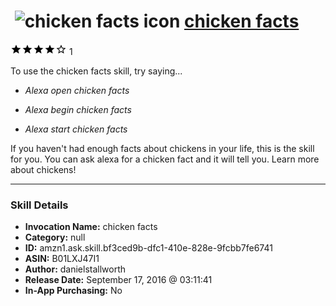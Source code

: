 # &nbsp;<img src="skill_icon" alt="chicken facts icon" width="36"> [chicken facts](http://alexa.amazon.com/#skills/amzn1.ask.skill.bf3ced9b-dfc1-410e-828e-9fcbb7fe6741)
![4 stars](../../images/ic_star_black_18dp_1x.png)![4 stars](../../images/ic_star_black_18dp_1x.png)![4 stars](../../images/ic_star_black_18dp_1x.png)![4 stars](../../images/ic_star_black_18dp_1x.png)![4 stars](../../images/ic_star_border_black_18dp_1x.png) 1

To use the chicken facts skill, try saying...

* *Alexa open chicken facts*

* *Alexa begin chicken facts*

* *Alexa start chicken facts*

If you haven't had enough facts about chickens in your life, this is the skill for you. You can ask alexa for a chicken fact and it will tell you. Learn more about chickens!

***

### Skill Details

* **Invocation Name:** chicken facts
* **Category:** null
* **ID:** amzn1.ask.skill.bf3ced9b-dfc1-410e-828e-9fcbb7fe6741
* **ASIN:** B01LXJ47I1
* **Author:** danielstallworth
* **Release Date:** September 17, 2016 @ 03:11:41
* **In-App Purchasing:** No
